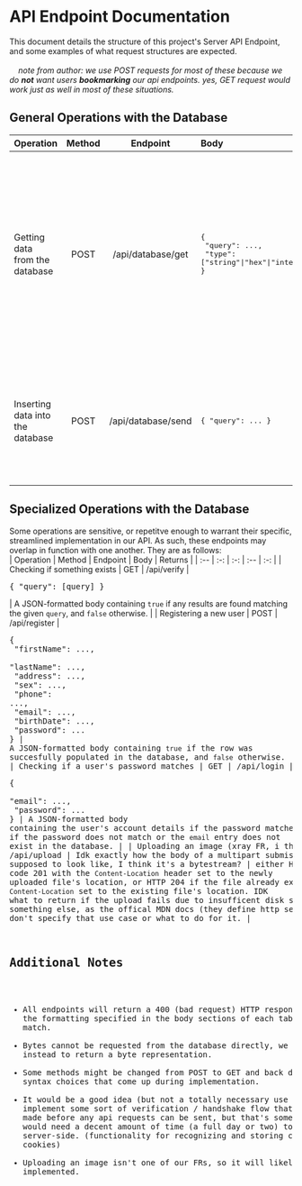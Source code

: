 # API Endpoint Documentation
This document details the structure of this project's Server API Endpoint, and some examples of what request structures are expected.\
\
&nbsp;&nbsp;&nbsp;&nbsp;*note from author: we use POST requests for most of these because we do __not__ want users __bookmarking__ our api endpoints. yes, GET request would work just as well in most of these situations.*

## General Operations with the Database
| Operation | Method | Endpoint | Body | Returns |
| :-- | :-: | :-: | :-- | :-: |
| Getting data<br>from the database | POST | /api/database/get | <pre>\{<br>  "query": ...,<br>  "type": \["string"\|"hex"\|"integer"\|"boolean"\] <br>\}</pre> | A JSON-formatted list of string lists, in order corrosponding the queries that were requested. Strings will be of the requested `type` specified for each query.<br>(string, hex-byte representation, integer, boolean)
| Inserting data into<br>the database | POST | /api/database/send | <pre>\{ "query": ... \}</pre> | A JSON-formatted body containing `true` if the row was succesfully populated in the database, and `false` otherwise. |

## Specialized Operations with the Database
Some operations are sensitive, or repetitve enough to warrant their specific, streamlined implementation in our API. As such, these endpoints may overlap in function with one another. They are as follows:
<br>
| Operation | Method | Endpoint | Body | Returns |
| :-- | :-: | :-: | :-- | :-: |
| Checking if something exists | GET | /api/verify | <pre>\{ "query": \[query\] \}</pre> | A JSON-formatted body containing `true` if any results are found matching the given `query`, and `false` otherwise. |
| Registering a new user | POST | /api/register | <pre>\{<br>  "firstName": ...,<br>  "lastName": ...,<br>  "address": ...,<br>  "sex": ...,<br>  "phone": ...,<br>  "email": ...,<br>  "birthDate": ...,<br>  "password": ...<br>\} | A JSON-formatted body containing `true` if the row was succesfully populated in the database, and `false` otherwise.
| Checking if a user's password matches | GET | /api/login | <pre>\{<br>  "email": ...,<br>  "password": ...<br>\} | A JSON-formatted body containing the user's account details if the password matches, and empty if the password does not match or the `email` entry does not exist in the database. |
| Uploading an image (xray FR, i think) | PUT | /api/upload | Idk exactly how the body of a multipart submission is supposed to look like, I think it's a bytestream? | either HTTP response code 201 with the `Content-Location` header set to the newly uploaded file's location, or HTTP 204 if the file already exists, with `Content-Location` set to the existing file's location. IDK what to return if the upload fails due to insufficent disk space or something else, as the offical MDN docs (they define http semantics) don't specify that use case or what to do for it. |

## Additional Notes
- All endpoints will return a 400 (bad request) HTTP response code if the formatting specified in the body sections of each table does not match.
- Bytes cannot be requested from the database directly, we use hex instead to return a byte representation.
- Some methods might be changed from POST to GET and back depending on syntax choices that come up during implementation.
- It would be a good idea (but not a totally necessary use of time) to implement some sort of verification / handshake flow that needs to be made before any api requests can be sent, but that's something that would need a decent amount of time (a full day or two) to implement server-side. (functionality for recognizing and storing clients or cookies)
- Uploading an image isn't one of our FRs, so it will likely not be implemented.
